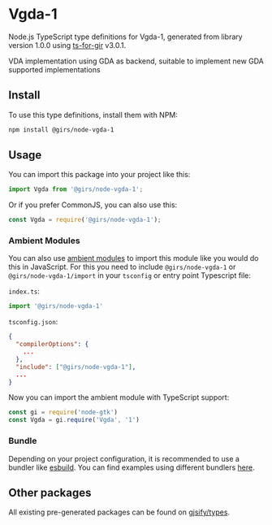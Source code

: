 
# Vgda-1

Node.js TypeScript type definitions for Vgda-1, generated from library version 1.0.0 using [ts-for-gir](https://github.com/gjsify/ts-for-gir) v3.0.1.

VDA implementation using GDA as backend, suitable to implement new GDA supported implementations

## Install

To use this type definitions, install them with NPM:
```bash
npm install @girs/node-vgda-1
```

## Usage

You can import this package into your project like this:
```ts
import Vgda from '@girs/node-vgda-1';
```

Or if you prefer CommonJS, you can also use this:
```ts
const Vgda = require('@girs/node-vgda-1');
```

### Ambient Modules

You can also use [ambient modules](https://github.com/gjsify/ts-for-gir/tree/main/packages/cli#ambient-modules) to import this module like you would do this in JavaScript.
For this you need to include `@girs/node-vgda-1` or `@girs/node-vgda-1/import` in your `tsconfig` or entry point Typescript file:

`index.ts`:
```ts
import '@girs/node-vgda-1'
```

`tsconfig.json`:
```json
{
  "compilerOptions": {
    ...
  },
  "include": ["@girs/node-vgda-1"],
  ...
}
```

Now you can import the ambient module with TypeScript support: 

```ts
const gi = require('node-gtk')
const Vgda = gi.require('Vgda', '1')
```


### Bundle

Depending on your project configuration, it is recommended to use a bundler like [esbuild](https://esbuild.github.io/). You can find examples using different bundlers [here](https://github.com/gjsify/ts-for-gir/tree/main/examples).

## Other packages

All existing pre-generated packages can be found on [gjsify/types](https://github.com/gjsify/types).

